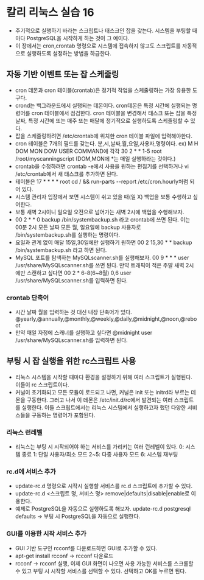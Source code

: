 # 칼리 리눅스 실습 16

 - 주기적으로 실행하기 바라는 스크립트나 태스크인 잡을 갖는다. 시스템을 부팅할 때마다 PostgreSQL을 시작하게 하는 것이 그 예이다.
 - 이 장에서는 cron,crontab 명령으로 시스템에 접속하지 않고도 스크립트를 자동적으로 실행하도록 설정하는 방법을 하급한다.

## 자동 기반 이벤트 또는 잡 스케줄링
 - cron 데몬과 cron 테이블(crontab)은 정기적 작업을 스케줄링하는 가장 유용한 도구다.
 - crond는 백그라운드에서 실행되는 데몬이다. cron데몬은 특정 시간에 실행되는 명령어를 cron 테이블에서 점검한다.
 cron 테이블을 변경해서 태스크 또는 잡을 특정 날짜, 특정 시간에 또는 매주 또는 매달에 정기적으로 실행하도록 스케줄링할 수 있다.
 - 잡을 스케줄링하려면 /etc/crontab에 위치한 cron 테이블 파일에 입력해야한다.
 - cron 테이블은 7개의 필드를 갖는다. 분,시,날짜,월,요일,사용자,명령이다.
 ex) M H DOM MON DOW USER COMMAND에 각각 30 2 * * 1-5 root /root/myscanningscript (DOM,MON에 *는 매일 실행하라는 것이다.)
 - crontab을 수정하려면 crontab -e에서 사용을 원하는 편집기를 선택하거나 vi /etc/crontab에서 새 태스크를 추가하면 된다.
 - 테이블은 17 * * * * root cd / && run-parts --report /etc/cron.hourly처럼 되어 있다.
 - 시스템 관리자 입장에서 보면 시스템이 쉬고 있을 때(일 X) 백업을 보통 수행하고 싶어한다.
 - 보통 새벽 2시이니 일요일 오전으로 넘어가는 새벽 2시에 백업을 수행해보자.
 - 00 2 * * 0 backup /bin/systembackup.sh 라고 crontab에 쓰면 된다.
 이는 00분 2시 모든 날짜 모든 월, 일요일에 backup 사용자로 /bin/systembackup.sh를 실행하는 명령이다.
 - 요일과 관계 없이 매달 15일,30일에만 실행하기 원하면 00 2 15,30 * * backup /bin/systembackup.sh 라고 하면 된다.
 - MySQL 포트를 탐색하는 MySQLscanner.sh를 실행해보자. 00 9 * * * user /usr/share/MySQLscanner.sh를 쓰면 된다.
 만약 트래픽이 적은 주말 새벽 2시에만 스캔하고 싶다면 00 2 * 6-8(6~8월) 0,6 user /usr/share/MySQLscanner.sh를 입력하면 된다.

### crontab 단축어
 - 시간 날짜 월을 입력하는 것 대신 내장 단축어가 있다.
 @yearly,@annually,@monthly,@weekly,@daily,@midnight,@noon,@reboot
 - 만약 매일 자정에 스캐너를 실행하고 싶다면 @midnight user /usr/share/MySQLscanner.sh를 입력하면 된다.

## 부팅 시 잡 실행을 위한 rc스크립트 사용
 - 리눅스 시스템을 시작할 때마다 환경을 설정하기 위해 여러 스크립트가 실행된다. 이들이 rc 스크립트이다.
 - 커널이 초기화되고 모든 모듈이 로드되고 나면, 커널은 init 또는 initrd라 부르는 데몬을 구동한다.
 그러고 나서 이 데몬은 /etc/init.d/rc에서 발견되는 여러 스크립트를 실행한다. 이들 스크립트에서는 리눅스 시스템에서 실행하고자 했던 다양한 서비스들을 구동하는 명령어가 포함된다.

### 리눅스 런레벨
 - 리눅스는 부팅 시 시작되어야 하는 서비스를 가리키는 여러 런레벨이 있다.
 0: 시스템 종료
 1: 단일 사용자/최소 모드
 2~5: 다중 사용자 모드
 6: 시스템 재부팅

### rc.d에 서비스 추가
 - update-rc.d 명령으로 시작시 실행할 서비스를 rc.d 스크립트에 추가할 수 있다.
 - update-rc.d <스크립트 명, 서비스 명> remove|defaults|disable|enable로 이용한다.
 - 예제로 PostgreSQL을 자동으로 실행하도록 해보자. update-rc.d postgresql defaults -> 부팅 시 PostgreSQL을 자동으로 실행한다.

### GUI를 이용한 시작 서비스 추가
 - GUI 기반 도구인 rcconf를 다운로드하면 GUI로 추가할 수 있다.
 - apt-get install rcconf -> rcconf 다운로드
 - rcconf -> rcconf 실행, 이제 GUI 화면이 나오면 사용 가능한 서비스를 스크롤할 수 있고 부팅 시 시작할 서비스를 선택할 수 있다. 선택하고 OK를 누르면 된다.